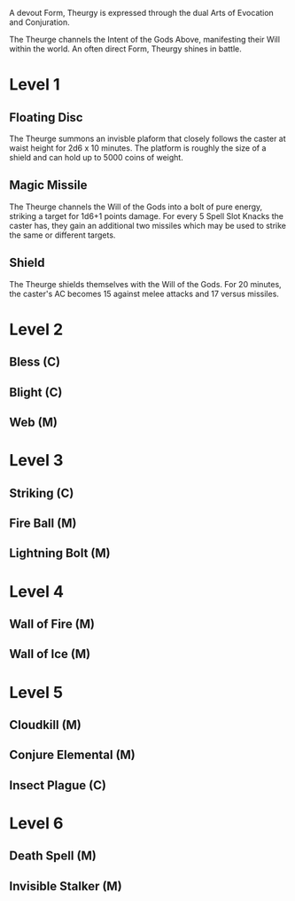 A devout Form, Theurgy is expressed through the dual Arts of Evocation and Conjuration.

The Theurge channels the Intent of the Gods Above, manifesting their Will within the world. An often direct Form, Theurgy shines in battle.

# Level 1
## Floating Disc
The Theurge summons an invisble plaform that closely follows the caster at waist height for 2d6 x 10 minutes. The platform is roughly the size of a shield and can hold up to 5000 coins of weight. 

## Magic Missile
The Theurge channels the Will of the Gods into a bolt of pure energy, striking a target for 1d6+1 points damage. For every 5 Spell Slot Knacks the caster has, they gain an additional two missiles which may be used to strike the same or different targets.

## Shield
The Theurge shields themselves with the Will of the Gods. For 20 minutes, the caster's AC becomes 15 against melee attacks and 17 versus missiles.

# Level 2
## Bless (C)

## Blight (C)

## Web (M)

# Level 3
## Striking (C)

## Fire Ball (M)

## Lightning Bolt (M)

# Level 4
## Wall of Fire (M)

## Wall of Ice (M)

# Level 5
## Cloudkill (M)

## Conjure Elemental (M)

## Insect Plague (C)

# Level 6
## Death Spell (M)

## Invisible Stalker (M)
